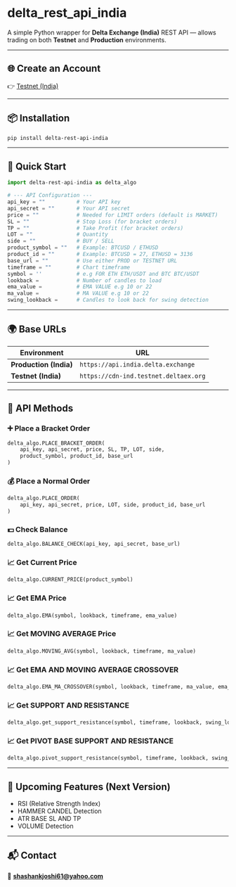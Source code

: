 # delta_rest_api_india

A simple Python wrapper for **Delta Exchange (India)** REST API — allows trading on both **Testnet** and **Production** environments.

---

## 🌐 Create an Account
👉 [Testnet (India)](https://testnet.delta.exchange)

---

## 📦 Installation
```bash
pip install delta-rest-api-india
```

---

## 🚀 Quick Start

```python
import delta-rest-api-india as delta_algo

# --- API Configuration ---
api_key = ""          # Your API key
api_secret = ""       # Your API secret
price = ""            # Needed for LIMIT orders (default is MARKET)
SL = ""               # Stop Loss (for bracket orders)
TP = ""               # Take Profit (for bracket orders)
LOT = ""              # Quantity
side = ""             # BUY / SELL
product_symbol = ""   # Example: BTCUSD / ETHUSD
product_id = ""       # Example: BTCUSD = 27, ETHUSD = 3136
base_url = ""         # Use either PROD or TESTNET URL
timeframe = ""        # Chart timeframe
symbol = ''           # e.g FOR ETH ETH/USDT and BTC BTC/USDT 
lookback =            # Number of candles to load   
ema_value =           # EMA VALUE e.g 10 or 22 
ma_value =            # MA VALUE e.g 10 or 22 
swing_lookback =      # Candles to look back for swing detection
```

---

## 🌍 Base URLs

| Environment | URL |
|--------------|-----|
| **Production (India)** | `https://api.india.delta.exchange` |
| **Testnet (India)** | `https://cdn-ind.testnet.deltaex.org` |

---

## 🧩 API Methods

### ➕ Place a Bracket Order
```python
delta_algo.PLACE_BRACKET_ORDER(
    api_key, api_secret, price, SL, TP, LOT, side,
    product_symbol, product_id, base_url
)
```

### 💰 Place a Normal Order
```python
delta_algo.PLACE_ORDER(
    api_key, api_secret, price, LOT, side, product_id, base_url
)
```

### 💵 Check Balance
```python
delta_algo.BALANCE_CHECK(api_key, api_secret, base_url)
```

### 📈 Get Current Price
```python
delta_algo.CURRENT_PRICE(product_symbol)
```
### 📈 Get EMA Price
```python
delta_algo.EMA(symbol, lookback, timeframe, ema_value)
```
### 📈 Get MOVING AVERAGE Price
```python
delta_algo.MOVING_AVG(symbol, lookback, timeframe, ma_value)
```
### 📈 Get EMA AND MOVING AVERAGE CROSSOVER
```python
delta_algo.EMA_MA_CROSSOVER(symbol, lookback, timeframe, ma_value, ema_value)
```

### 📈 Get SUPPORT AND RESISTANCE 
```python
delta_algo.get_support_resistance(symbol, timeframe, lookback, swing_lookback)
```
### 📈 Get PIVOT BASE SUPPORT AND RESISTANCE 
```python
delta_algo.pivot_support_resistance(symbol, timeframe, lookback, swing_lookback)

```
---

## 🧠 Upcoming Features (Next Version)
- RSI (Relative Strength Index)
- HAMMER CANDEL Detection
- ATR BASE SL AND TP
- VOLUME Detection


---

## 📬 Contact 
📧 **shashankjoshi61@yahoo.com**
